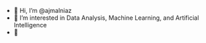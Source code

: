 - 👋 Hi, I’m @ajmalniaz
- 👀 I’m interested in Data Analysis, Machine Learning, and Artificial Intelligence
- 🌱 

<!---
ajmalniaz/ajmalniaz is a ✨ special ✨ repository because its `README.md` (this file) appears on your GitHub profile.
You can click the Preview link to take a look at your changes.
--->
